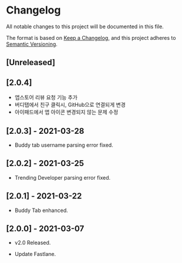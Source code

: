 # Changelog

All notable changes to this project will be documented in this file.

The format is based on [Keep a Changelog](https://keepachangelog.com/en/1.0.0/),
and this project adheres to [Semantic Versioning](https://semver.org/spec/v2.0.0.html).

## [Unreleased]

## [2.0.4]

- 앱스토어 리뷰 요청 기능 추가
- 버디탭에서 친구 클릭시, GitHub으로 연결되게 변경
- 아이패드에서 앱 아이콘 변경되지 않는 문제 수정

## [2.0.3] - 2021-03-28

- Buddy tab username parsing error fixed.

## [2.0.2] - 2021-03-25

- Trending Developer parsing error fixed.

## [2.0.1] - 2021-03-22

- Buddy Tab enhanced.

## [2.0.0] - 2021-03-07

- v2.0 Released.

- Update Fastlane.
